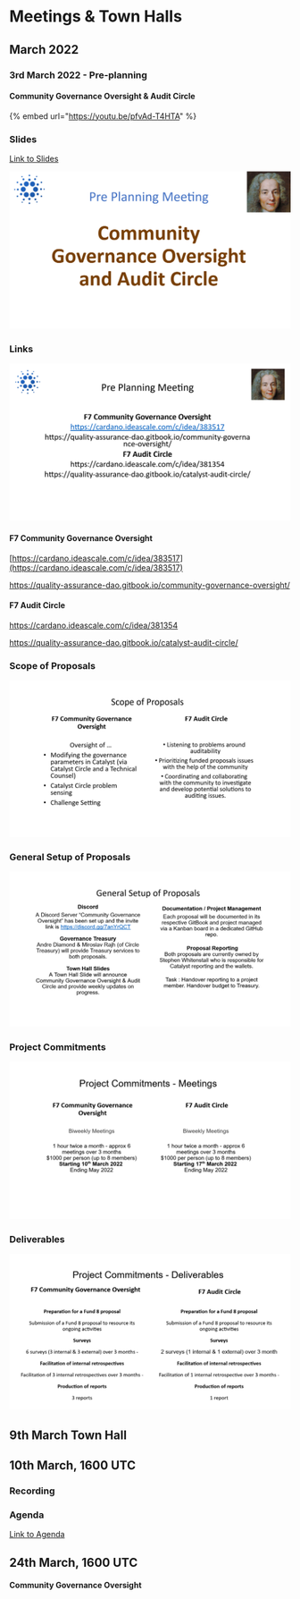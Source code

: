 # Meetings & Town Halls

## March 2022

### 3rd March 2022 - Pre-planning

#### Community Governance Oversight & Audit Circle

{% embed url="https://youtu.be/pfvAd-T4HTA" %}

### Slides

[Link to Slides](https://docs.google.com/presentation/d/1tTm19KzxpjRfN\_VOLhdQYhVoEEd5e5SjMpS7lOSM9Y0/edit?usp=sharing)

![](<../.gitbook/assets/2022-03-07 (7).png>)

### Links

![](<../.gitbook/assets/2022-03-07 (8).png>)

#### F7 Community Governance Oversight

[https://cardano.ideascale.com/c/idea/383517](https://cardano.ideascale.com/c/idea/383517)

https://quality-assurance-dao.gitbook.io/community-governance-oversight/

#### F7 Audit Circle

https://cardano.ideascale.com/c/idea/381354

https://quality-assurance-dao.gitbook.io/catalyst-audit-circle/

### Scope of Proposals

![](<../.gitbook/assets/2022-03-07 (9).png>)

### General Setup of Proposals

![](<../.gitbook/assets/2022-03-07 (10).png>)

### Project Commitments

![](<../.gitbook/assets/2022-03-07 (11).png>)

### Deliverables

![](<../.gitbook/assets/2022-03-07 (12).png>)

## 9th March Town Hall



## 10th March, 1600 UTC

### Recording&#x20;

### Agenda

[Link to Agenda](https://docs.google.com/document/d/1XkN0vKYkCwqA1KrycsRSSIvJkFQ\_hUhYPWzum4G7tF4/edit?usp=sharing)



## 24th March, 1600 UTC

#### Community Governance Oversight







